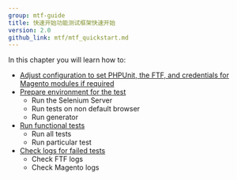 ```yaml
---
group: mtf-guide
title: 快速开始功能测试框架快速开始
version: 2.0
github_link: mtf/mtf_quickstart.md
---
```


In this chapter you will learn how to:

- <a href="{{ page.baseurl }}/mtf/mtf_quickstart/mtf_quickstart_config.html">Adjust configuration to set PHPUnit, the FTF, and credentials for Magento modules if required</a>
- <a href="{{ page.baseurl }}/mtf/mtf_quickstart/mtf_quickstart_environment.html">Prepare environment for the test</a>
  - Run the Selenium Server
  - Run tests on non default browser
  - Run generator
- <a href="{{ page.baseurl }}/mtf/mtf_quickstart/mtf_quickstart_runtest.html">Run functional tests</a>
  - Run all tests
  - Run particular test
- <a href="{{ page.baseurl }}/mtf/mtf_quickstart/mtf_quickstart_logs.html">Check logs for failed tests</a>
  - Check FTF logs
  - Check Magento logs
